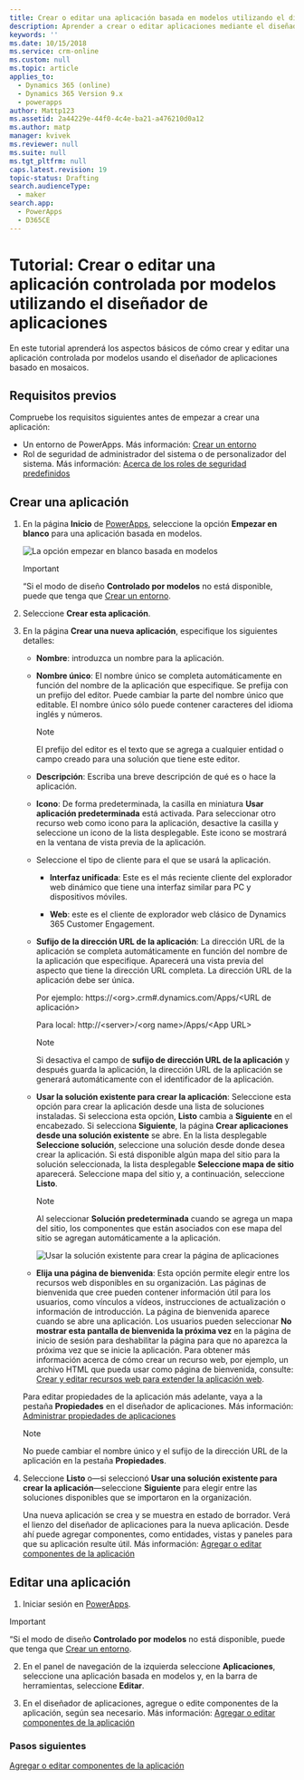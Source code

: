 ```yaml
---
title: Crear o editar una aplicación basada en modelos utilizando el diseñador de aplicaciones en PowerApps | MicrosoftDocs
description: Aprender a crear o editar aplicaciones mediante el diseñador de aplicaciones
keywords: ''
ms.date: 10/15/2018
ms.service: crm-online
ms.custom: null
ms.topic: article
applies_to:
  - Dynamics 365 (online)
  - Dynamics 365 Version 9.x
  - powerapps
author: Mattp123
ms.assetid: 2a44229e-44f0-4c4e-ba21-a476210d0a12
ms.author: matp
manager: kvivek
ms.reviewer: null
ms.suite: null
ms.tgt_pltfrm: null
caps.latest.revision: 19
topic-status: Drafting
search.audienceType:
  - maker
search.app:
  - PowerApps
  - D365CE
---
```


# <a name="tutorial-create-a-model-driven-app-by-using-the-app-designer"></a>Tutorial: Crear o editar una aplicación controlada por modelos utilizando el diseñador de aplicaciones

En este tutorial aprenderá los aspectos básicos de cómo crear y editar una aplicación controlada por modelos usando el diseñador de aplicaciones basado en mosaicos.

## <a name="prerequisites"></a>Requisitos previos
Compruebe los requisitos siguientes antes de empezar a crear una aplicación:
- Un entorno de PowerApps. Más información: [Crear un entorno](https://docs.microsoft.com/powerapps/administrator/create-environment)
- Rol de seguridad de administrador del sistema o de personalizador del sistema. Más información: [Acerca de los roles de seguridad predefinidos](https://docs.microsoft.com/powerapps/maker/model-driven-apps/share-model-driven-app#about-predefined-security-roles)
 
<a name="createApp"></a>   
## <a name="create-an-app"></a>Crear una aplicación  

1.  En la página **Inicio** de [PowerApps](https://web.powerapps.com/?utm_source=padocs&utm_medium=linkinadoc&utm_campaign=referralsfromdoc), seleccione la opción **Empezar en blanco** para una aplicación basada en modelos.  

    ![La opción empezar en blanco basada en modelos](media/start-from-blank-model-driven.png)

    > [!IMPORTANT]
    > “Si el modo de diseño **Controlado por modelos** no está disponible, puede que tenga que [Crear un entorno](https://docs.microsoft.com/powerapps/administrator/create-environment). 

2. Seleccione **Crear esta aplicación**.

3. En la página **Crear una nueva aplicación**, especifique los siguientes detalles: 

    - **Nombre**: introduzca un nombre para la aplicación.  
  
    - **Nombre único**: El nombre único se completa automáticamente en función del nombre de la aplicación que especifique. Se prefija con un prefijo del editor. Puede cambiar la parte del nombre único que editable. El nombre único sólo puede contener caracteres del idioma inglés y números.  
  
        > [!NOTE]
        >  El prefijo del editor es el texto que se agrega a cualquier entidad o campo creado para una solución que tiene este editor.   
  
    - **Descripción**: Escriba una breve descripción de qué es o hace la aplicación.  
  
    - **Icono**: De forma predeterminada, la casilla en miniatura **Usar aplicación predeterminada** está activada. Para seleccionar otro recurso web como icono para la aplicación, desactive la casilla y seleccione un icono de la lista desplegable. Este icono se mostrará en la ventana de vista previa de la aplicación.  
  
    - Seleccione el tipo de cliente para el que se usará la aplicación.  
  
        - **Interfaz unificada**: Este es el más reciente cliente del explorador web dinámico que tiene una interfaz similar para PC y dispositivos móviles.  

        - **Web**: este es el cliente de explorador web clásico de Dynamics 365 Customer Engagement.  
    
    - **Sufijo de la dirección URL de la aplicación**: La dirección URL de la aplicación se completa automáticamente en función del nombre de la aplicación que especifique. Aparecerá una vista previa del aspecto que tiene la dirección URL completa. La dirección URL de la aplicación debe ser única.  
  
         Por ejemplo: https://\<org>.crm#.dynamics.com/Apps/\<URL de aplicación>

         Para local: http://\<server>/\<org name>/Apps/\<App URL> 
  
      > [!NOTE]
      >  Si desactiva el campo de **sufijo de dirección URL de la aplicación** y después guarda la aplicación, la dirección URL de la aplicación se generará automáticamente con el identificador de la aplicación.  
  
    - **Usar la solución existente para crear la aplicación**: Seleccione esta opción para crear la aplicación desde una lista de soluciones instaladas. Si selecciona esta opción, **Listo** cambia a **Siguiente** en el encabezado. Si selecciona **Siguiente**, la página **Crear aplicaciones desde una solución existente** se abre. En la lista desplegable **Seleccione solución**, seleccione una solución desde donde desea crear la aplicación. Si está disponible algún mapa del sitio para la solución seleccionada, la lista desplegable **Seleccione mapa de sitio** aparecerá. Seleccione mapa del sitio y, a continuación, seleccione **Listo**.

      > [!NOTE]
      > Al seleccionar **Solución predeterminada** cuando se agrega un mapa del sitio, los componentes que están asociados con ese mapa del sitio se agregan automáticamente a la aplicación.  

      ![Usar la solución existente para crear la página de aplicaciones](media/use-existing-solution-to-create-the-app.png "Usar una solución existente para crear la aplicación") 

    - **Elija una página de bienvenida**: Esta opción permite elegir entre los recursos web disponibles en su organización. Las páginas de bienvenida que cree pueden contener información útil para los usuarios, como vínculos a vídeos, instrucciones de actualización o información de introducción. La página de bienvenida aparece cuando se abre una aplicación. Los usuarios pueden seleccionar **No mostrar esta pantalla de bienvenida la próxima vez** en la página de inicio de sesión para deshabilitar la página para que no aparezca la próxima vez que se inicie la aplicación. Para obtener más información acerca de cómo crear un recurso web, por ejemplo, un archivo HTML que pueda usar como página de bienvenida, consulte: [Crear y editar recursos web para extender la aplicación web](create-edit-web-resources.md).  
      
    Para editar propiedades de la aplicación más adelante, vaya a la pestaña **Propiedades** en el diseñador de aplicaciones. Más información: [Administrar propiedades de aplicaciones](manage-app-properties.md)  
  
     > [!NOTE]
     >  No puede cambiar el nombre único y el sufijo de la dirección URL de la aplicación en la pestaña **Propiedades**.  
  
4. Seleccione **Listo** o&mdash;si seleccionó **Usar una solución existente para crear la aplicación**&mdash;seleccione **Siguiente** para elegir entre las soluciones disponibles que se importaron en la organización.  
  
    Una nueva aplicación se crea y se muestra en estado de borrador. Verá el lienzo del diseñador de aplicaciones para la nueva aplicación. Desde ahí puede agregar componentes, como entidades, vistas y paneles para que su aplicación resulte útil. Más información: [Agregar o editar componentes de la aplicación](add-edit-app-components.md)  
   
<a name="editApp"></a>   
## <a name="edit-an-app"></a>Editar una aplicación  
  
1.  Iniciar sesión en [PowerApps](https://web.powerapps.com/?utm_source=padocs&utm_medium=linkinadoc&utm_campaign=referralsfromdoc).  

> [!IMPORTANT]
> “Si el modo de diseño **Controlado por modelos** no está disponible, puede que tenga que [Crear un entorno](https://docs.microsoft.com/powerapps/administrator/create-environment). 

2. En el panel de navegación de la izquierda seleccione **Aplicaciones**, seleccione una aplicación basada en modelos y, en la barra de herramientas, seleccione **Editar**.   

3. En el diseñador de aplicaciones, agregue o edite componentes de la aplicación, según sea necesario. Más información: [Agregar o editar componentes de la aplicación](add-edit-app-components.md)  
 
  
### <a name="next-steps"></a>Pasos siguientes  
 [Agregar o editar componentes de la aplicación](add-edit-app-components.md)   



